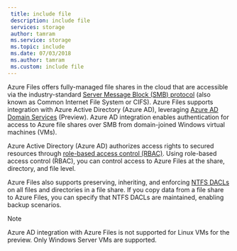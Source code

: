 ```yaml
---
 title: include file
 description: include file
 services: storage
 author: tamram
 ms.service: storage
 ms.topic: include
 ms.date: 07/03/2018
 ms.author: tamram
 ms.custom: include file
---
```


Azure Files offers fully-managed file shares in the cloud that are accessible via the industry-standard [Server Message Block (SMB) protocol](https://docs.microsoft.com/windows/desktop/FileIO/microsoft-smb-protocol-and-cifs-protocol-overview) (also known as Common Internet File System or CIFS). Azure Files supports integration with Azure Active Directory (Azure AD), leveraging [Azure AD Domain Services](https://docs.microsoft.com/azure/active-directory-domain-services/active-directory-ds-overview) (Preview). Azure AD integration enables authentication for access to Azure file shares over SMB from domain-joined Windows virtual machines (VMs). 

Azure Active Directory (Azure AD) authorizes access rights to secured resources through [role-based access control (RBAC)](https://docs.microsoft.com/azure/role-based-access-control/overview). Using role-based access control (RBAC), you can control access to Azure Files at the share, directory, and file level.

Azure Files also supports preserving, inheriting, and enforcing [NTFS DACLs](https://technet.microsoft.com/library/2006.01.howitworksntfs.aspx) on all files and directories in a file share. If you copy data from a file share to Azure Files, you can specify that NTFS DACLs are maintained, enabling backup scenarios. 

> [!NOTE]
> Azure AD integration with Azure Files is not supported for Linux VMs for the preview. Only Windows Server VMs are supported.
